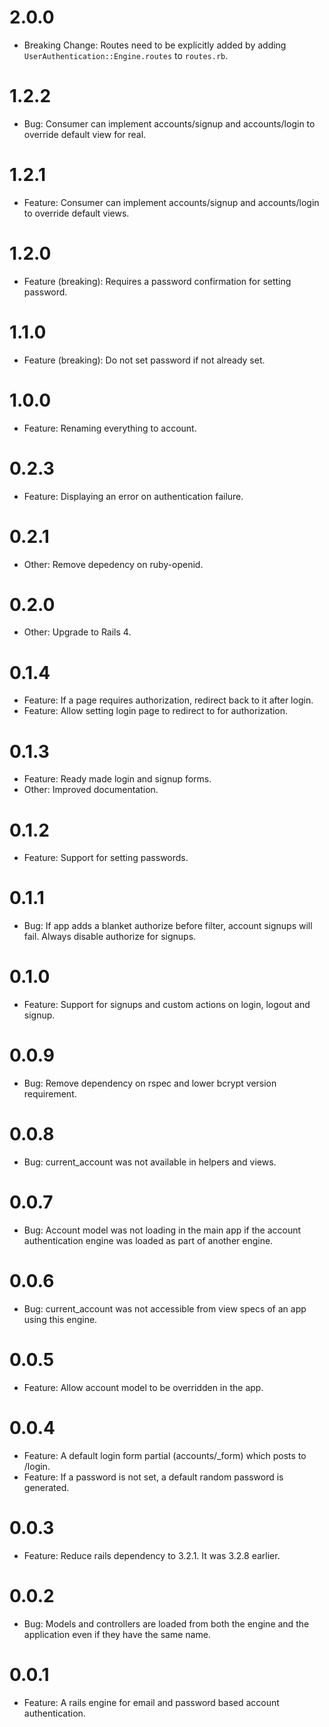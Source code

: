 # 2.0.0
  * Breaking Change: Routes need to be explicitly added by adding `UserAuthentication::Engine.routes` to `routes.rb`.

# 1.2.2
  * Bug: Consumer can implement accounts/signup and accounts/login to override default view for real.

# 1.2.1
  * Feature: Consumer can implement accounts/signup and accounts/login to override default views.

# 1.2.0
  * Feature (breaking): Requires a password confirmation for setting password.

# 1.1.0
  * Feature (breaking): Do not set password if not already set.

# 1.0.0
  * Feature: Renaming everything to account.

# 0.2.3
  * Feature: Displaying an error on authentication failure.

# 0.2.1
  * Other: Remove depedency on ruby-openid.

# 0.2.0
  * Other: Upgrade to Rails 4.

# 0.1.4
  * Feature: If a page requires authorization, redirect back to it after login.
  * Feature: Allow setting login page to redirect to for authorization.

# 0.1.3
  * Feature: Ready made login and signup forms.
  * Other: Improved documentation.

# 0.1.2
  * Feature: Support for setting passwords.

# 0.1.1
  * Bug: If app adds a blanket authorize before filter, account signups will fail. Always disable authorize for signups.

# 0.1.0
  * Feature: Support for signups and custom actions on login, logout and signup.

# 0.0.9
  * Bug: Remove dependency on rspec and lower bcrypt version requirement.

# 0.0.8
  * Bug: current_account was not available in helpers and views.

# 0.0.7
  * Bug: Account model was not loading in the main app if the account authentication engine was loaded as part of another engine.

# 0.0.6
  * Bug: current_account was not accessible from view specs of an app using this engine.

# 0.0.5
  * Feature: Allow account model to be overridden in the app.

# 0.0.4
  * Feature: A default login form partial (accounts/_form) which posts to /login.
  * Feature: If a password is not set, a default random password is generated.

# 0.0.3
  * Feature: Reduce rails dependency to 3.2.1. It was 3.2.8 earlier.

# 0.0.2
  * Bug: Models and controllers are loaded from both the engine and the application even if they have the same name.

# 0.0.1
  * Feature: A rails engine for email and password based account authentication.
